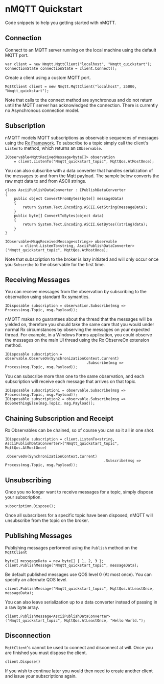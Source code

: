 # nMQTT Quickstart
Code snippets to help you getting started with nMQTT.

## Connection
Connect to an MQTT server running on the local machine using the default MQTT port.

    var client = new Nmqtt.MqttClient("localhost", "Nmqtt_quickstart");
    ConnectionState connectionState = client.Connect();

Create a client using a custom MQTT port.

    MqttClient client = new Nmqtt.MqttClient("localhost", 25000, "Nmqtt_quickstart");

Note that calls to the connect method are synchronous and do not return until the MQTT server has acknowledged
the connection. There is currently no Asynchronous connection model.

## Subscription
nMQTT models MQTT subscriptions as observable sequences of messages using the 
[Rx Framework](http://msdn.microsoft.com/en-us/data/gg577609.aspx). To subscribe to a topic simply
call the client's `ListenTo` method, which returns an `IObservable`.
 
    IObservable<MqttRecivedMessage<byte[]> observation 
		= client.ListenTo("Nmqtt_quickstart_topic", MqttQos.AtMostOnce);

You can also subscribe with a data converter that handles serialization of the messages to and from
the Mqtt payload. The sample below converts the raw mqtt data to and from ASCII strings.

    class AsciiPublishDataConverter : IPublishDataConverter
    {
        public object ConvertFromBytes(byte[] messageData)
        {
            return System.Text.Encoding.ASCII.GetString(messageData);
        }
        public byte[] ConvertToBytes(object data)
        {
            return System.Text.Encoding.ASCII.GetBytes((string)data);
        }
    }

    IObservable<MsqqReceivedMessage<string>> observable 
           = client.ListenTo<string, AsciiPublishDataConverter>("Nmqtt_quickstart_topic", MqttQos.AtMostOnce);

Note that subscription to the broker is lazy initiated and will only occur once you `Subscribe` to the
observable for the first time.

## Receiving Messages
You can receive messages from the observation by subscribing to the observation using standard Rx symantics.

    IDisposable subscription = observation.Subscribe(msg => Process(msg.Topic, msg.Payload));
			 
nMQTT makes no guarantees about the thread that the messages will be yielded on, therefore you should take 
the same care that you would under normal Rx circumstances by observing the messages on your expected thread.
For example, in a Windows Forms application, you could observe the messages on the main UI thread using
the Rx ObserveOn extension method.

    IDisposable subscription = observable.ObserveOn(SynchronizationContext.Current)
                                         .Subscribe(msg => Process(msg.Topic, msg.Payload));

You can subscribe more than one to the same observation, and each subscription will receive each message
that arrives on that topic.

    IDisposable subscription1 = observable.Subscribe(msg => Process(msg.Topic, msg.Payload));
    IDisposable subscription2 = observable.Subscribe(msg => DoSomethingElse(msg.Topic, msg.Payload));

## Chaining Subscription and Receipt
Rx Observables can be chained, so of course you can so it all in one shot.

    IDisposable subscription = client.ListenTo<string, AsciiPublishDataConverter>("Nmqtt_quickstart_topic", MqttQos.AtMostOnce)
                                     .ObserveOn(SynchronizationContext.Current)
												 .Subscribe(msg => Process(msg.Topic, msg.Payload));

## Unsubscribing
Once you no longer want to receive messages for a topic, simply dispose your subscription. 

    subscription.Dispose();

Once all subscribers for a specific topic have been disposed, nMQTT will unsubscribe from the topic 
on the broker.

## Publishing Messages
Publishing messages performed using the `Publish` method on the `MqttClient`

    byte[] messgageData = new byte[] { 1, 2, 3 };
    client.PublishMessage("Nmqtt_quickstart_topic", messageData);

Be default published messages use QOS level 0 (At most once). You can specify an alternate QOS level.

    client.PublishMessage("Nmqtt_quickstart_topic", MqttQos.AtLeastOnce, messageData);

You can also leave serialization up to a data converter instead of passing in a raw byte array.

    client.PublishMessage<AsciiPublishDataConverter>("Nmqtt_quickstart_topic", MqttQos.AtLeastOnce, "Hello World.");

## Disconnection
`MqttClient`'s cannot be used to connect and disconnect at will. Once you are finished you must dispose 
the client. 

    client.Dispose()

If you wish to continue later you would then need to create another client and issue your subscriptions again.